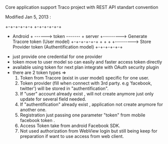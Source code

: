 Core application support Traco project with REST API standart convention

Modified Jan 5, 2013 :

+-+-+-+-+-+                       +-+-+-+-+-+  
+ Android + ------> token ------- + server  +---------> Generate Tracore token (User model)
+-+-+-+-+-+                       +         +
                                  +         +---------> Store Provider token   (Authentification model) 
                                  +-+-+-+-+-+


* just provide one credential for one provider
* token move to user model so can easily and faster access token directly
* available using token for next plan integrate with OAuth security plugin
* there are 2 token types => 
    1. Token from Tracore (exist in user model) specific for one user.
    2. Token provider (fill when connect with 3rd party.    e.g 'facebook, twitter') will be stored in "authentification".
    3. If "user" account already exist , will not create anymore just only update for several field needed.
    4. If "authentification" already exist , application not create anymore for another one.
    5. Registration just passing one parameter "token" from mobile facebook token .
    6. Access Token take from android Facebook SDK.
    7. Not used authorization from WebView login but still being keep for preparation if want to use access from web client.

